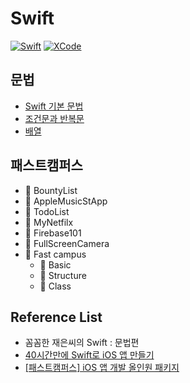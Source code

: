 # Swift
[![Swift](http://img.shields.io/badge/Swift-v.5.4-blue.svg?style=flat)](https://developer.apple.com/swift/)
[![XCode](http://img.shields.io/badge/XCode-v.12.4-orange.svg?style=flat)](https://developer.apple.com/xcode/whats-new/)

## 문법
- [Swift 기본 문법](https://github.com/co3oing/Swift/blob/master/Swift01.%20Swift%20기본%20문법.md)
- [조건문과 반복문](https://github.com/co3oing/Swift/blob/master/Swift02.%20조건문과%20반복문.md)
- [배열](https://github.com/co3oing/Swift/blob/master/Swift03.%20배열.md)

## 패스트캠퍼스
-  BountyList
-  AppleMusicStApp
-  TodoList
-  MyNetfilx
-  Firebase101
-  FullScreenCamera
- 📁 Fast campus
  - 📁 Basic
  - 📁 Structure
  - 📁 Class

## Reference List
- 꼼꼼한 재은씨의 Swift : 문법편
- [40시간만에 Swift로 iOS 앱 만들기](https://devxoul.gitbooks.io/ios-with-swift-in-40-hours/content/)
- [[패스트캠퍼스] iOS 앱 개발 올인원 패키지](https://www.fastcampus.co.kr/dev_online_iosapp)
